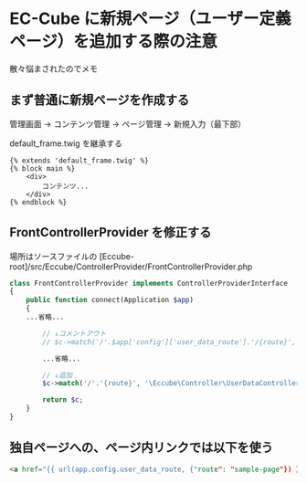 # EC-Cube に新規ページ（ユーザー定義ページ）を追加する際の注意
散々悩まされたのでメモ

## まず普通に新規ページを作成する
管理画面 -> コンテンツ管理 -> ページ管理 -> 新規入力（最下部）

default_frame.twig を継承する
```
{% extends 'default_frame.twig' %}
{% block main %}
    <div>
        コンテンツ...
    </div>
{% endblock %}
```

## FrontControllerProvider を修正する
場所はソースファイルの
[Eccube-root]/src/Eccube/ControllerProvider/FrontControllerProvider.php

```php
class FrontControllerProvider implements ControllerProviderInterface
{
    public function connect(Application $app)
    {
    ...省略...

        // ↓コメントアウト
        // $c->match('/'.$app['config']['user_data_route'].'/{route}', '\Eccube\Controller\UserDataController::index')->assert('route', '[0-9a-zA-Z_]+')->bind('user_data');

        ...省略...

        // ↓追加
        $c->match('/'.'{route}', '\Eccube\Controller\UserDataController::index')->assert('route', '[0-9a-zA-Z_]+')->bind('user_data');

        return $c;
    }
}
```

## 独自ページへの、ページ内リンクでは以下を使う
```html
<a href="{{ url(app.config.user_data_route, {"route": "sample-page"}) }}">サンプルページ</a>
```
